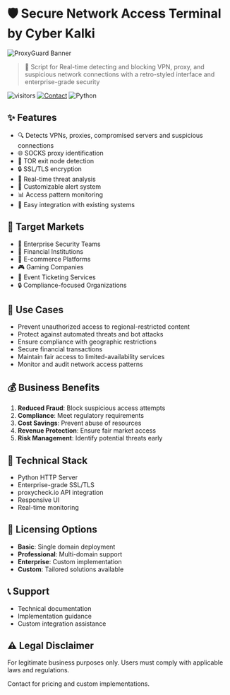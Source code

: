 # 🛡️ Secure Network Access Terminal by Cyber Kalki

![ProxyGuard Banner](https://i.imgur.com/v587jYm.jpeg)

> 🚀 Script for Real-time detecting and blocking VPN, proxy, and suspicious network connections with a retro-styled interface and enterprise-grade security 

![visitors](https://visitor-badge.laobi.icu/badge?page_id=cyberkalki.subdomain-scanner)
[![Contact](https://img.shields.io/badge/Telegram-2CA5E0?style=flat&logo=telegram&logoColor=white)](https://t.me/+mt89ex-DKJlkNDBl)
![Python](https://img.shields.io/badge/python-3.6%2B-blue)

## ✨ Features

- 🔍 Detects VPNs, proxies, compromised servers and suspicious connections
- 🌐 SOCKS proxy identification
- 🧅 TOR exit node detection
- 🔒 SSL/TLS encryption
- 🎯 Real-time threat analysis
- 🚨 Customizable alert system
- 📊 Access pattern monitoring
- 🔄 Easy integration with existing systems

## 🎯 Target Markets

- 🏢 Enterprise Security Teams
- 🏦 Financial Institutions
- 🏪 E-commerce Platforms
- 🎮 Gaming Companies
- 🎫 Event Ticketing Services
- 🔒 Compliance-focused Organizations

## 💼 Use Cases

- Prevent unauthorized access to regional-restricted content
- Protect against automated threats and bot attacks
- Ensure compliance with geographic restrictions
- Secure financial transactions
- Maintain fair access to limited-availability services
- Monitor and audit network access patterns


## 💰 Business Benefits

1. **Reduced Fraud**: Block suspicious access attempts
2. **Compliance**: Meet regulatory requirements
3. **Cost Savings**: Prevent abuse of resources
4. **Revenue Protection**: Ensure fair market access
5. **Risk Management**: Identify potential threats early


## 🔧 Technical Stack

- Python HTTP Server
- Enterprise-grade SSL/TLS
- proxycheck.io API integration
- Responsive UI
- Real-time monitoring

## 📄 Licensing Options

- **Basic**: Single domain deployment
- **Professional**: Multi-domain support
- **Enterprise**: Custom implementation
- **Custom**: Tailored solutions available

## 📞 Support

- Technical documentation
- Implementation guidance
- Custom integration assistance


## ⚠️ Legal Disclaimer

For legitimate business purposes only. Users must comply with applicable laws and regulations.

Contact for pricing and custom implementations.
